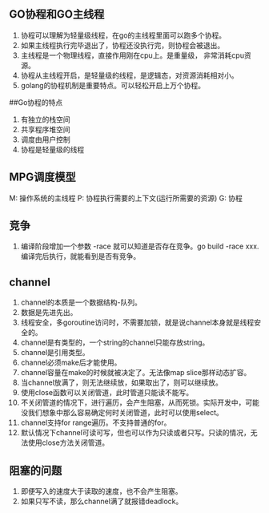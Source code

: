 ## GO协程和GO主线程
1. 协程可以理解为轻量级线程，在go的主线程里面可以跑多个协程。
2. 如果主线程执行完毕退出了，协程还没执行完，则协程会被退出。
3. 主线程是一个物理线程，直接作用刚在cpu上。是重量级， 非常消耗cpu资源。
4. 协程从主线程开启，是轻量级的线程，是逻辑态，对资源消耗相对小。
5. golang的协程机制是重要特点。可以轻松开启上万个协程。

##Go协程的特点
1. 有独立的栈空间
2. 共享程序堆空间
3. 调度由用户控制
4. 协程是轻量级的线程

## MPG调度模型
M: 操作系统的主线程
P: 协程执行需要的上下文(运行所需要的资源)
G: 协程

## 竞争
1. 编译阶段增加一个参数 -race 就可以知道是否存在竞争。go build -race xxx. 编译完后执行，就能看到是否有竞争。

## channel
1. channel的本质是一个数据结构-队列。
2. 数据是先进先出。
3. 线程安全，多goroutine访问时，不需要加锁，就是说channel本身就是线程安全的。
4. channel是有类型的，一个string的channel只能存放string。
5. channel是引用类型。
6. channel必须make后才能使用。
7. channel容量在make的时候就被决定了。无法像map slice那样动态扩容。
8. 当channel放满了，则无法继续放，如果取出了，则可以继续放。
9. 使用close函数可以关闭管道，此时管道只能读不能写。
10. 不关闭管道的情况下，进行遍历，会产生阻塞，从而死锁。实际开发中，可能没我们想象中那么容易确定何时关闭管道，此时可以使用select。
11. channel支持for range遍历。不支持普通的for。
12. 默认情况下channel可读可写，但也可以作为只读或者只写。只读的情况，无法使用close方法关闭管道。

## 阻塞的问题
1. 即便写入的速度大于读取的速度，也不会产生阻塞。
2. 如果只写不读，那么channel满了就报错deadlock。